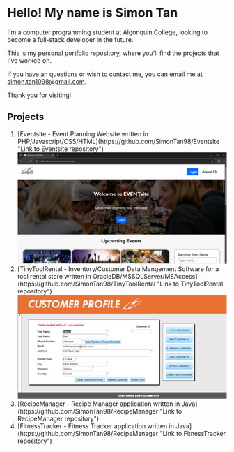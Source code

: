 # Hello! My name is Simon Tan
I'm a computer programming student at Algonquin College, looking to become a full-stack developer in the future.

This is my personal portfolio repository, where you'll find the projects that I've worked on.

If you have an questions or wish to contact me, you can email me at simon.tan1098@gmail.com.

Thank you for visiting!

## Projects
<ol>
  <li>
    [Eventsite - Event Planning Website written in PHP/Javascript/CSS/HTML](https://github.com/SimonTan98/Eventsite "Link to Eventsite repository")
    <img src="./images/EventsiteHomepage.png" alt="Homepage of Eventsite" title="Eventsite Homepage">
  </li>
  <li>
    [TinyToolRental - Inventory/Customer Data Mangement Software for a tool rental store written in OracleDB/MSSQLServer/MSAccess](https://github.com/SimonTan98/TinyToolRental "Link to TinyToolRental repository")
    <img src="./images/ToolRentalDB.png" alt="TinyToolRental Customer Form" title="TinyToolRental Customer Form">
  </li>
  <li>
    [RecipeManager - Recipe Manager application written in Java](https://github.com/SimonTan98/RecipeManager "Link to RecipeManager repository")
  </li>
  <li>
    [FitnessTracker - Fitness Tracker application written in Java](https://github.com/SimonTan98/RecipeManager "Link to FitnessTracker repository")
  </li>
</ol>

